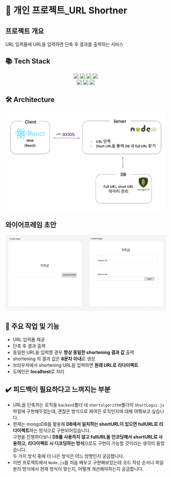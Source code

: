 # 🔎 개인 프로젝트_URL Shortner
## 프로젝트 개요
URL 입력폼에 URL을 입력하면 단축 후 결과를 출력하는 서비스

## 📚 Tech Stack 
<div align=center> 
<img src="https://img.shields.io/badge/html5-E34F26?style=for-the-badge&logo=html5&logoColor=white"> 
  <img src="https://img.shields.io/badge/css-1572B6?style=for-the-badge&logo=css3&logoColor=white"> 
  <img src="https://img.shields.io/badge/javascript-F7DF1E?style=for-the-badge&logo=javascript&logoColor=black"> 
  <img src="https://img.shields.io/badge/react-61DAFB?style=for-the-badge&logo=react&logoColor=black">
  <br/>
  <img src="https://img.shields.io/badge/node.js-339933?style=for-the-badge&logo=Node.js&logoColor=white">
  <img src="https://img.shields.io/badge/jquery-0769AD?style=for-the-badge&logo=jquery&logoColor=white">
  <img src="https://img.shields.io/badge/mongoDB-47A248?style=for-the-badge&logo=MongoDB&logoColor=white">
</div>

## 🛠 Architecture
<img src="./frontend/images/Architecture.png"/>


## 와이어프레임 초안 
<img src="./images/urlShortner_wireframe.png "/>

## 📝 주요 작업 및 기능
- URL 입력폼 제공
- 단축 후 결과 출력
- 동일한 URL을 입력할 경우 **항상 동일한 shortening 결과 값** 출력
- shortening 의 결과 값은 **8문자 이내**로 생성
- 브라우저에서 shortening URL을 입력하면 **원래 URL로 리다이렉트**
- 도메인은 **localhost**로 처리 

## ✔️ 피드백이 필요하다고 느껴지는 부분
- URL을 단축하는 로직을 `backend`폴더 내 `shortalgorithm`폴더의 `ShortLogic.js`파일에 구현해두었는데, 괜찮은 방식으로 짜여진 로직인지에 대해 여쭤보고 싶습니다.
- 현재는 mongoDB를 활용해 **DB에서 일치하는 shortURL이 있으면 fullURL로 리다이렉트**하는 방식으로 구현되어있습니다.     
구현을 진행하다보니 **DB를 사용하지 않고 fullURL을 인코딩해서 shortURL로 사용하고, 리다이렉트 시 디코딩하는 방식**으로도 구현이 가능할 것이라는 생각이 들었습니다.    
두 가지 방식 중에 더 나은 방식은 어느 방향인지 궁금합니다.
- 이번 프로젝트에서 `Node.js`를 처음 배우고 구현해보았는데 코드 작성 순서나 파일 분리 방식에서 현재 방식이 맞는지, 어떻게 개선해야하는지 궁금합니다.
